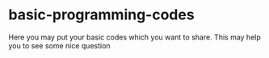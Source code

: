# basic-programming-codes
Here you may put your basic codes which you want to share.
This may help you to see some nice question

